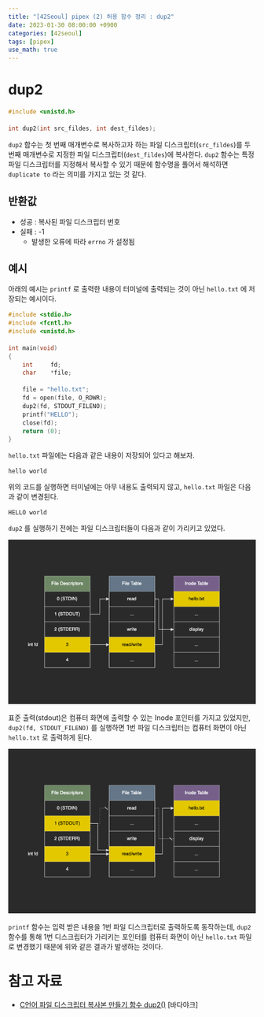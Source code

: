 ```yaml
---
title: "[42Seoul] pipex (2) 허용 함수 정리 : dup2"
date: 2023-01-30 08:00:00 +0900
categories: [42seoul]
tags: [pipex]
use_math: true
---
```


# dup2

```c
#include <unistd.h>

int dup2(int src_fildes, int dest_fildes);
```

`dup2` 함수는 첫 번째 매개변수로 복사하고자 하는 파일 디스크립터(`src_fildes`)를 두 번째 매개변수로 지정한 파일 디스크립터(`dest_fildes`)에 복사한다. `dup2` 함수는 특정 파일 디스크립터를 지정해서 복사할 수 있기 때문에 함수명을 풀어서 해석하면 `duplicate to` 라는 의미를 가지고 있는 것 같다.

## 반환값

- 성공 : 복사된 파일 디스크립터 번호
- 실패 : -1
    - 발생한 오류에 따라 `errno` 가 설정됨

## 예시

아래의 예시는 `printf` 로 출력한 내용이 터미널에 출력되는 것이 아닌 `hello.txt` 에 저장되는 예시이다.

```c
#include <stdio.h>
#include <fcntl.h>
#include <unistd.h>

int	main(void)
{
	int		fd;
	char	*file;

	file = "hello.txt";
	fd = open(file, O_RDWR);
	dup2(fd, STDOUT_FILENO);
	printf("HELLO");
	close(fd);
	return (0);
}
```

`hello.txt` 파일에는 다음과 같은 내용이 저장되어 있다고 해보자.

```
hello world
```

위의 코드를 실행하면 터미널에는 아무 내용도 출력되지 않고, `hello.txt` 파일은 다음과 같이 변경된다.

```
HELLO world
```

`dup2` 를 실행하기 전에는 파일 디스크립터들이 다음과 같이 가리키고 있었다.

![1.png](/assets/images/2023-01-30-pipex-2-functions-dup2/1.png)

표준 출력(stdout)은 컴퓨터 화면에 출력할 수 있는 Inode 포인터를 가지고 있었지만, `dup2(fd, STDOUT_FILENO)` 를 실행하면 1번 파일 디스크립터는 컴퓨터 화면이 아닌 `hello.txt` 로 출력하게 된다.

![2.png](/assets/images/2023-01-30-pipex-2-functions-dup2/2.png)

`printf` 함수는 입력 받은 내용을 1번 파일 디스크립터로 출력하도록 동작하는데, `dup2` 함수를 통해 1번 디스크립터가 가리키는 포인터를 컴퓨터 화면이 아닌 `hello.txt` 파일로 변경했기 때문에 위와 같은 결과가 발생하는 것이다.

# 참고 자료

- [C언어 파일 디스크립터 복사본 만들기 함수 dup2()](https://badayak.com/entry/C%EC%96%B8%EC%96%B4-%ED%8C%8C%EC%9D%BC-%EB%94%94%EC%8A%A4%ED%81%AC%EB%A6%BD%ED%84%B0-%EB%B3%B5%EC%82%AC%EB%B3%B8-%EB%A7%8C%EB%93%A4%EA%B8%B0-%ED%95%A8%EC%88%98-dup2) [바다야크]
